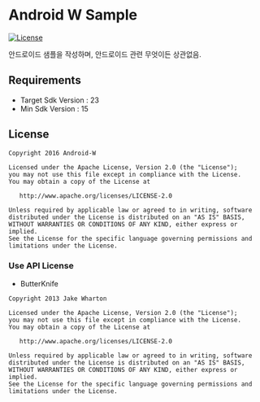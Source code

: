 # Android W Sample

[![License](https://img.shields.io/hexpm/l/plug.svg)]()

안드로이드 샘플을 작성하며, 안드로이드 관련 무엇이든 상관없음.


## Requirements

- Target Sdk Version : 23
- Min Sdk Version : 15

## License

```
Copyright 2016 Android-W

Licensed under the Apache License, Version 2.0 (the "License");
you may not use this file except in compliance with the License.
You may obtain a copy of the License at

   http://www.apache.org/licenses/LICENSE-2.0

Unless required by applicable law or agreed to in writing, software
distributed under the License is distributed on an "AS IS" BASIS,
WITHOUT WARRANTIES OR CONDITIONS OF ANY KIND, either express or implied.
See the License for the specific language governing permissions and
limitations under the License.
```

### Use API License

- ButterKnife

```
Copyright 2013 Jake Wharton

Licensed under the Apache License, Version 2.0 (the "License");
you may not use this file except in compliance with the License.
You may obtain a copy of the License at

   http://www.apache.org/licenses/LICENSE-2.0

Unless required by applicable law or agreed to in writing, software
distributed under the License is distributed on an "AS IS" BASIS,
WITHOUT WARRANTIES OR CONDITIONS OF ANY KIND, either express or implied.
See the License for the specific language governing permissions and
limitations under the License.
```
